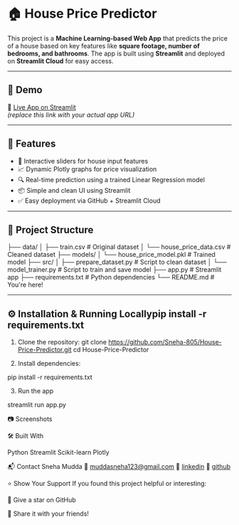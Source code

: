 # 🏠 House Price Predictor

This project is a **Machine Learning-based Web App** that predicts the price of a house based on key features like **square footage, number of bedrooms, and bathrooms**. The app is built using **Streamlit** and deployed on **Streamlit Cloud** for easy access.

---

## 🚀 Demo

🔗 [Live App on Streamlit](https://house-price-predictor-lfzy6rzueix3cjdbtp8stc.streamlit.app/)  
*(replace this link with your actual app URL)*

---

## 🧠 Features

- 🔢 Interactive sliders for house input features
- 📈 Dynamic Plotly graphs for price visualization
- 🔍 Real-time prediction using a trained Linear Regression model
- 📦 Simple and clean UI using Streamlit
- ✅ Easy deployment via GitHub + Streamlit Cloud

---

## 📁 Project Structure

├── data/
│ ├── train.csv # Original dataset
│ └── house_price_data.csv # Cleaned dataset
├── models/
│ └── house_price_model.pkl # Trained model
├── src/
│ ├── prepare_dataset.py # Script to clean dataset
│ └── model_trainer.py # Script to train and save model
├── app.py # Streamlit app
├── requirements.txt # Python dependencies
└── README.md # You're here!


---

## ⚙️ Installation & Running Locallypip install -r requirements.txt


1. Clone the repository: 
git clone https://github.com/Sneha-805/House-Price-Predictor.git
cd House-Price-Predictor

2. Install dependencies:

pip install -r requirements.txt

3. Run the app

streamlit run app.py

📷 Screenshots





🛠 Built With

  Python
  Streamlit
  Scikit-learn
  Plotly

📬 Contact
Sneha Mudda
📧 muddasneha123@gmail.com
🔗 [linkedin](https://www.linkedin.com/in/sneha-mudda-b57819282/)
🔗 [github](https://github.com/Sneha-805/)

⭐️ Show Your Support
If you found this project helpful or interesting:

🌟 Give a star on GitHub

📣 Share it with your friends!
